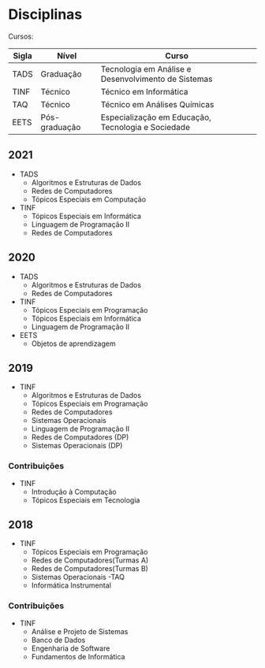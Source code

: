 # Disciplinas

Cursos:

|Sigla|Nível|Curso|
|-|-|-|
|TADS|Graduação|Tecnologia em Análise e Desenvolvimento de Sistemas|
|TINF|Técnico|Técnico em Informática|
|TAQ |Técnico|Técnico em Análises Químicas| 
|EETS|Pós-graduação|Especialização em Educação, Tecnologia e Sociedade|

## 2021
- TADS
    - Algoritmos e Estruturas de Dados
    - Redes de Computadores
    - Tópicos Especiais em Computação
- TINF
    - Tópicos Especiais em Informática
    - Linguagem de Programação II
    - Redes de Computadores

## 2020
- TADS
    - Algoritmos e Estruturas de Dados
    - Redes de Computadores
- TINF
    - Tópicos Especiais em Programação
    - Tópicos Especiais em Informática
    - Linguagem de Programação II
- EETS
    - Objetos de aprendizagem

## 2019

- TINF
    - Algoritmos e Estruturas de Dados
    - Tópicos Especiais em Programação
    - Redes de Computadores
    - Sistemas Operacionais
    - Linguagem de Programação II
    - Redes de Computadores (DP)
    - Sistemas Operacionais (DP)
    
### Contribuições
- TINF
    - Introdução à Computação
    - Tópicos Especiais em Tecnologia

## 2018
- TINF
    - Tópicos Especiais em Programação
    - Redes de Computadores(Turmas A)
    - Redes de Computadores(Turmas B)
    - Sistemas Operacionais
-TAQ
    - Informática Instrumental


### Contribuições
- TINF
    - Análise e Projeto de Sistemas
    - Banco de Dados
    - Engenharia de Software
    - Fundamentos de Informática
    
    

